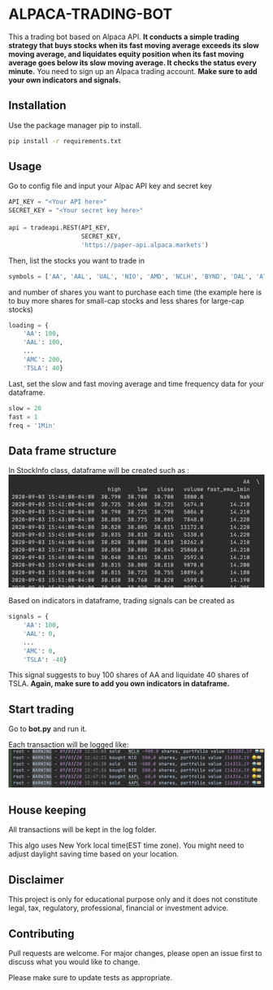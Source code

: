 # ALPACA-TRADING-BOT
This a trading bot based on Alpaca API. **It conducts a simple trading strategy that buys stocks when its fast moving average exceeds its slow moving average, and liquidates equity position when its fast moving average goes below its slow moving average. It checks the status every minute.** You need to sign up an Alpaca trading account. **Make sure to add your own indicators and signals.**

## Installation
Use the package manager pip to install.
```bash
pip install -r requirements.txt
```

## Usage
Go to config file and input your Alpac API key and secret key
```python
API_KEY = "<Your API here>"
SECRET_KEY = "<Your secret key here>"

api = tradeapi.REST(API_KEY,
                    SECRET_KEY,
                    'https://paper-api.alpaca.markets')
```
Then, list the stocks you want to trade in 
```python
symbols = ['AA', 'AAL', 'UAL', 'NIO', 'AMD', 'NCLH', 'BYND', 'DAL', 'ATVI', 'WORK', 'VIRT', 'AAPL', 'AMC', 'TSLA']
```
and number of shares you want to purchase each time (the example here is to buy more shares for small-cap stocks and less shares for large-cap stocks)
```python
loading = {
    'AA': 100,
    'AAL': 100,
    ... 
    'AMC': 200,
    'TSLA': 40}
```
Last, set the slow and fast moving average and time frequency data for your dataframe.
```python
slow = 20
fast = 1
freq = '1Min'
```

## Data frame structure
In StockInfo class, dataframe will be created such as :
![](images/dataframe.png)

Based on indicators in dataframe, trading signals can be created as  
```python
signals = {
    'AA': 100,
    'AAL': 0,
    ... 
    'AMC': 0,
    'TSLA': -40}
```
This signal suggests to buy 100 shares of AA and liquidate 40 shares of TSLA.
**Again, make sure to add you own indicators in dataframe.**

## Start trading

Go to **bot.py** and run it. 

Each transaction will be logged like:
![](images/log.png)

## House keeping
All transactions will be kept in the log folder.

This algo uses New York local time(EST time zone). You might need to adjust daylight saving time based on your location.

## Disclaimer
This project is only for educational purpose only and it does not constitute legal, tax, regulatory, professional, financial or investment advice. 

## Contributing
Pull requests are welcome. For major changes, please open an issue first to discuss what you would like to change.

Please make sure to update tests as appropriate.
